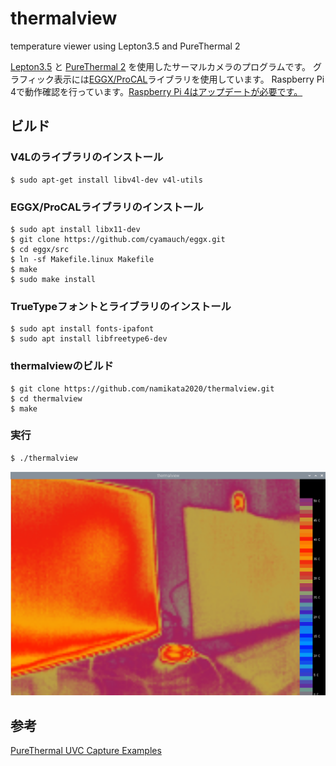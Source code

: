 # thermalview
temperature viewer using Lepton3.5 and PureThermal 2

[Lepton3.5](https://www.flir.jp/products/lepton/) と [PureThermal 2](https://groupgets.com/manufacturers/getlab/products/purethermal-2-flir-lepton-smart-i-o-module) を使用したサーマルカメラのプログラムです。
グラフィック表示には[EGGX/ProCAL](https://www.ir.isas.jaxa.jp/~cyamauch/eggx_procall/index.ja.html)ライブラリを使用しています。
Raspberry Pi 4で動作確認を行っています。[Raspberry Pi 4はアップデートが必要です。](https://www.raspberrypi.org/forums/viewtopic.php?t=273027)

## ビルド

### V4Lのライブラリのインストール
```
$ sudo apt-get install libv4l-dev v4l-utils
```

### EGGX/ProCALライブラリのインストール
```
$ sudo apt install libx11-dev
$ git clone https://github.com/cyamauch/eggx.git
$ cd eggx/src
$ ln -sf Makefile.linux Makefile
$ make
$ sudo make install
```
### TrueTypeフォントとライブラリのインストール
```
$ sudo apt install fonts-ipafont
$ sudo apt install libfreetype6-dev
```

### thermalviewのビルド
```
$ git clone https://github.com/namikata2020/thermalview.git
$ cd thermalview
$ make
```

### 実行
```
$ ./thermalview
```
![スクリーンショット](https://github.com/namikata2020/thermalview/blob/master/scrimg.png)

## 参考
[PureThermal UVC Capture Examples](https://github.com/groupgets/purethermal1-uvc-capture)
